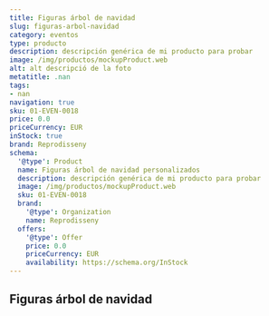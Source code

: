 ```yaml
---
title: Figuras árbol de navidad
slug: figuras-arbol-navidad
category: eventos
type: producto
description: descripción genérica de mi producto para probar
image: /img/productos/mockupProduct.web
alt: alt descripció de la foto
metatitle: .nan
tags:
- nan
navigation: true
sku: 01-EVEN-0018
price: 0.0
priceCurrency: EUR
inStock: true
brand: Reprodisseny
schema:
  '@type': Product
  name: Figuras árbol de navidad personalizados
  description: descripción genérica de mi producto para probar
  image: /img/productos/mockupProduct.web
  sku: 01-EVEN-0018
  brand:
    '@type': Organization
    name: Reprodisseny
  offers:
    '@type': Offer
    price: 0.0
    priceCurrency: EUR
    availability: https://schema.org/InStock
---
```


## Figuras árbol de navidad

